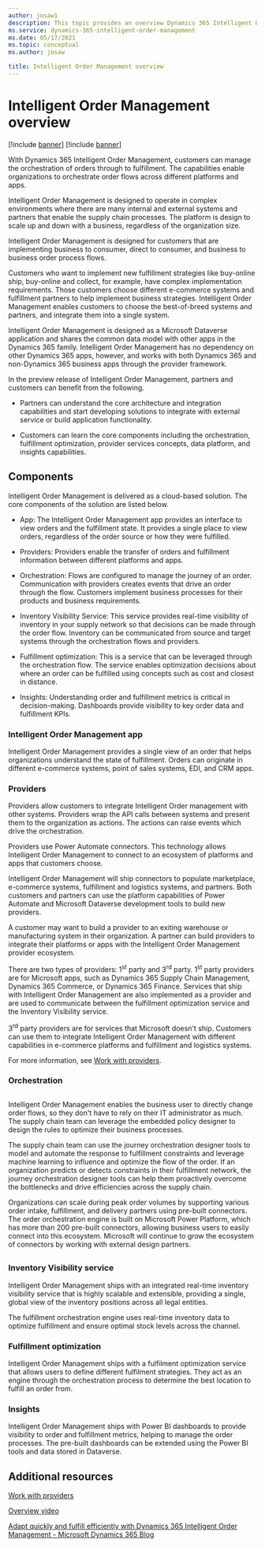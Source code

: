 ```yaml
---
author: josaw1
description: This topic provides an overview Dynamics 365 Intelligent Order Management.
ms.service: dynamics-365-intelligent-order-management
ms.date: 05/17/2021
ms.topic: conceptual
ms.author: josaw

title: Intelligent Order Management overview
---
```



# Intelligent Order Management overview

[!include [banner](includes/banner.md)]
[!include [banner](includes/preview-banner.md)]



With Dynamics 365 Intelligent Order Management, customers can manage the orchestration of orders through to fulfillment. The capabilities enable organizations to orchestrate order flows across different platforms and apps.

Intelligent Order Management is designed to operate in complex environments where there are many internal and external systems and partners that enable the supply chain processes. The platform is design to scale up and down with a business, regardless of the organization size.

Intelligent Order Management is designed for customers that are implementing business to consumer, direct to consumer, and business to business order process flows.

Customers who want to implement new fulfillment strategies like buy-online ship, buy-online and collect, for example, have complex implementation requirements. Those customers choose different e-commerce systems and fulfillment partners to help implement business strategies. Intelligent Order Management enables customers to choose the best-of-breed systems and partners, and integrate them into a single system.

Intelligent Order Management is designed as a Microsoft Dataverse application and shares the common data model with other apps in the Dynamics 365  family. Intelligent Order Management has no dependency on other Dynamics 365 apps, however, and works with both Dynamics 365 and non-Dynamics 365 business apps through the provider framework.

In the preview release of Intelligent Order Management, partners and customers can benefit from the following.

-   Partners can understand the core architecture and integration capabilities and start developing solutions to integrate with external service or build application functionality.

-   Customers can learn the core components including the orchestration, fulfillment optimization, provider services concepts, data platform, and insights capabilities.

## Components

Intelligent Order Management is delivered as a cloud-based solution. The core components of the solution are listed below.

-   App: The Intelligent Order Management app provides an interface to view orders and the fulfillment state. It provides a single place to view orders, regardless of the order source or how they were fulfilled.

-   Providers: Providers enable the transfer of orders and fulfillment information between different platforms and apps.

-   Orchestration: Flows are configured to manage the journey of an order. Communication with providers creates events that drive an order through the flow. Customers implement business processes for their products and business requirements.

-   Inventory Visibility Service: This service provides real-time visibility of inventory in your supply network so that decisions can be made through the order flow. Inventory can be communicated from source and target systems through the orchestration flows and providers.

-   Fulfillment optimization: This is a service that can be leveraged through the orchestration flow. The service enables optimization decisions about where an order can be fulfilled using concepts such as cost and closest in distance.

-   Insights: Understanding order and fulfillment metrics is critical in decision-making. Dashboards provide visibility to key order data and fulfillment KPIs.

### Intelligent Order Management app

Intelligent Order Management provides a single view of an order that helps organizations understand the state of fulfillment. Orders can originate in different e-commerce systems, point of sales systems, EDI, and CRM apps.

### Providers

Providers allow customers to integrate Intelligent Order management with other systems. Providers wrap the API calls between systems and present them to the organization as actions. The actions can raise events which drive the orchestration.

Providers use Power Automate connectors. This technology allows Intelligent Order Management to connect to an ecosystem of platforms and apps that customers choose.

Intelligent Order Management will ship connectors to populate marketplace, e-commerce systems, fulfillment and logistics systems, and partners. Both customers and partners can use the platform capabilities of Power Automate and Microsoft Dataverse development tools to build new providers.

A customer may want to build a provider to an exiting warehouse or manufacturing system in their organization. A partner can build providers to integrate their platforms or apps with the Intelligent Order Management provider ecosystem.

There are two types of providers: 1<sup>st</sup> party and 3<sup>rd</sup> party. 1<sup>st</sup> party providers are for Microsoft apps, such as Dynamics 365 Supply Chain Management, Dynamics 365 Commerce, or Dynamics 365 Finance. Services that ship with Intelligent Order Management are also implemented as a provider and are used to communicate between the fulfillment optimization service and the Inventory Visibility service.

3<sup>rd</sup> party providers are for services that Microsoft doesn't ship. Customers can use them to integrate Intelligent Order Management with different capabilities in e-commerce platforms and fulfillment and logistics systems.

For more information, see [Work with providers](work-providers.md).

### Orchestration

## 

Intelligent Order Management enables the business user to directly change order flows, so they don't have to rely on their IT administrator as much. The supply chain team can leverage the embedded policy designer to design the rules to optimize their business processes.

The supply chain team can use the journey orchestration designer tools to model and automate the response to fulfillment constraints and leverage machine learning to influence and optimize the flow of the order. If an organization predicts or detects constraints in their fulfillment network, the journey orchestration designer tools can help them proactively overcome the bottlenecks and drive efficiencies across the supply chain.

Organizations can scale during peak order volumes by supporting various order intake, fulfillment, and delivery partners using pre-built connectors. The order orchestration engine is built on Microsoft Power Platform, which has more than 200 pre-built connectors, allowing business users to easily connect into this ecosystem. Microsoft will continue to grow the ecosystem of connectors by working with external design partners.

## 

### Inventory Visibility service

Intelligent Order Management ships with an integrated real-time inventory visibility service that is highly scalable and extensible, providing a single, global view of the inventory positions across all legal entities.

The fulfillment orchestration engine uses real-time inventory data to optimize fulfillment and ensure optimal stock levels across the channel.

### Fulfillment optimization

Intelligent Order Management ships with a fulfilment optimization service that allows users to define different fulfilment strategies. They act as an engine through the orchestration process to determine the best location to fulfill an order from.

### Insights

Intelligent Order Management ships with Power BI dashboards to provide visibility to order and fulfillment metrics, helping to manage the order processes. The pre-built dashboards can be extended using the Power BI tools and data stored in Dataverse.

## Additional resources

[Work with providers](work-providers.md)

[Overview video](https://www.youtube.com/watch?v=X73HzFPrBb0&feature=youtu.be)

[Adapt quickly and fulfill efficiently with Dynamics 365 Intelligent Order Management - Microsoft Dynamics 365 Blog](https://cloudblogs.microsoft.com/dynamics365/bdm/2021/03/02/adapt-quickly-and-fulfill-efficiently-with-dynamics-365-intelligent-order-management/)
